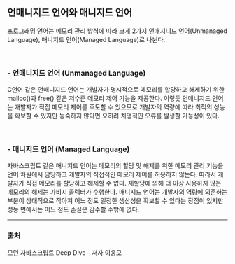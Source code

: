 ## 언매니지드 언어와 매니지드 언어

프로그래밍 언어는 메모리 관리 방식에 따라 크게 2가지 언매지니드 언어(Unmanaged Language), 매니지드 언어(Managed Language)로 나뉜다.

<br>

### - 언매니지드 언어 (Unmanaged Language)

C언어 같은 언매니지드 언어는 개발자가 명시적으로 메모리를 할당하고 해제하기 위한 malloc()과 free() 같은 저수준 메모리 제어 기능을 제공한다. 이렇듯 언매니지드 언어는 개발자가 직접 메모리 제어를 주도할 수 있으므로 개발자의 역량에 따라 최적의 성능을 확보할 수 있지만 능숙하지 않다면 오히려 치명적인 오류를 발생할 가능성이 있다.

<br>

### - 매니지드 언어 (Managed Language)

자바스크립트 같은 매니지드 언어는 메모리의 할당 및 해제를 위한 메모리 관리 기능을 언어 차원에서 담당하고 개발자의 직접적인 메모리 제어를 허용하지 않는다. 따라서 개발자가 직접 메모리를 할당하고 해제할 수 없다. 재할당에 의해 더 이상 사용하지 않는 메모리의 해제는 가비지 콜렉터가 수행한다. 매니지드 언어는 개발자의 역량에 의존하는 부분이 상대적으로 작아져 어느 정도 일정한 생산성을 확보할 수 있다는 장점이 있지만 성능 면에서는 어느 정도 손실은 감수할 수밖에 없다.

<hr>

### 출처

모던 자바스크립트 Deep Dive - 저자 이웅모
